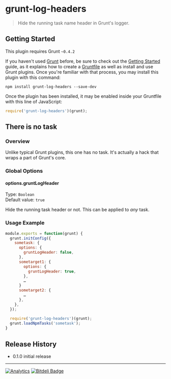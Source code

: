 # grunt-log-headers

> Hide the running task name header in Grunt's logger.

## Getting Started
This plugin requires Grunt `~0.4.2`

If you haven't used [Grunt](http://gruntjs.com/) before, be sure to check out the [Getting Started](http://gruntjs.com/getting-started) guide, as it explains how to create a [Gruntfile](http://gruntjs.com/sample-gruntfile) as well as install and use Grunt plugins. Once you're familiar with that process, you may install this plugin with this command:

```shell
npm install grunt-log-headers --save-dev
```

Once the plugin has been installed, it may be enabled inside your Gruntfile with this line of JavaScript:

```js
require('grunt-log-headers')(grunt);
```

## There is no task

### Overview
Unlike typical Grunt plugins, this one has no task. It's actually a hack that wraps a part of Grunt's core.

### Global Options

#### options.gruntLogHeader
Type: `Boolean`  
Default value: `true`  

Hide the running task header or not. This can be applied to *any* task.

### Usage Example
```js
module.exports = function(grunt) {
  grunt.initConfig({
    sometask: {
      options: {
        gruntLogHeader: false,
      },
      sometarget1: {
        options: {
          gruntLogHeader: true,
        },
        …
      }
      sometarget2: {
        …
      },
    },
  });
  
  require('grunt-log-headers')(grunt);
  grunt.loadNpmTasks('sometask');
}
```

## Release History
* 0.1.0 initial release

---

[![Analytics](https://ga-beacon.appspot.com/UA-3614308-12/stevenvachon/grunt-log-headers)](https://github.com/igrigorik/ga-beacon "Google Analytics") [![Bitdeli Badge](https://d2weczhvl823v0.cloudfront.net/stevenvachon/grunt-log-headers/trend.png)](https://bitdeli.com/free)
